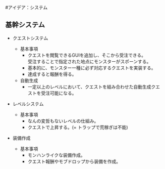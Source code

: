 #アイデア：システム
## 基幹システム  
- クエストシステム
    - 基本事項
        - クエストを閲覧できるGUIを追加し、そこから受注できる。  
        受注することで指定された地点にモンスターがスポーンする。
        - 基本的に、モンスター一種に必ず対応するクエストを実装する。
        - 達成すると報酬を得る。 
    - 自動生成
        - 一定以上のレベルにおいて、クエストを組み合わせた自動生成クエストを受注可能になる。
- レベルシステム
    - 基本事項
        - なんの変哲もないレベルの仕組み。
        - クエストで上昇する。(= トラップで荒稼ぎは不能)
        
- 装備作成
    - 基本事項
        - モンハンライクな装備作成。
        - クエスト報酬やモブドロップから装備を作成。
